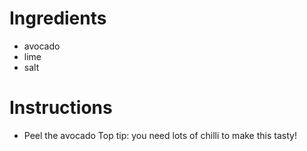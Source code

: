 # Ingredients
- avocado
- lime
- salt
# Instructions
- Peel the avocado
Top tip: you need lots of chilli to make this tasty!

